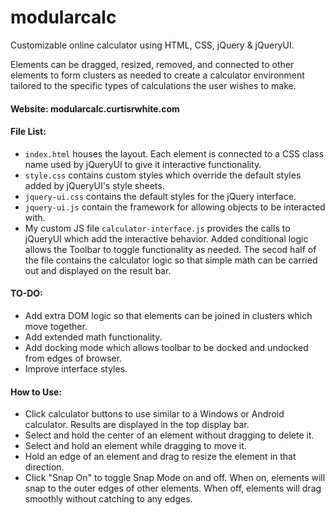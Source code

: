 # modularcalc
Customizable online calculator using HTML, CSS, jQuery &amp; jQueryUI.

Elements can be dragged, resized, removed, and connected to other elements to form clusters as needed to create a calculator environment tailored to the specific types of calculations the user wishes to make.

#### Website: modularcalc.curtisrwhite.com

#### File List:
- `index.html` houses the layout. Each element is connected to a CSS class name used by jQueryUI to give it interactive functionality.
- `style.css` contains custom styles which override the default styles added by jQueryUI's style sheets.
- `jquery-ui.css` contains the default styles for the jQuery interface.
- `jquery-ui.js` contain the framework for allowing objects to be interacted with. 
- My custom JS file `calculator-interface.js` provides the calls to jQueryUI which add the interactive behavior. Added conditional logic allows the Toolbar to toggle functionality as needed. The secod half of the file contains the calculator logic so that simple math can be carried out and displayed on the result bar.

#### TO-DO:
- Add extra DOM logic so that elements can be joined in clusters which move together.
- Add extended math functionality.
- Add docking mode which allows toolbar to be docked and undocked from edges of browser.
- Improve interface styles.

#### How to Use:
- Click calculator buttons to use similar to a Windows or Android calculator. Results are displayed in the top display bar.
- Select and hold the center of an element without dragging to delete it.
- Select and hold an element while dragging to move it.
- Hold an edge of an element and drag to resize the element in that direction.
- Click "Snap On" to toggle Snap Mode on and off. When on, elements will snap to the outer edges of other elements. When off, elements will drag smoothly without catching to any edges.
